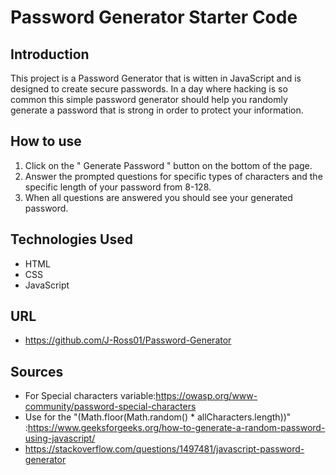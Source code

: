# Password Generator Starter Code

## Introduction

This project is a Password Generator that is witten in JavaScript and is designed to create secure passwords. In a day where hacking is so common this simple password generator should help you randomly generate a password that is strong in order to protect your information. 

## How to use

1. Click on the " Generate Password " button on the bottom of the page. 
2. Answer the prompted questions for specific types of characters and the specific length of your password from 8-128. 
3. When all questions are answered you should see your generated password. 

## Technologies Used

- HTML
- CSS
- JavaScript

## URL

- https://github.com/J-Ross01/Password-Generator

## Sources

- For Special characters variable:https://owasp.org/www-community/password-special-characters
- Use for the "(Math.floor(Math.random() * allCharacters.length))" :https://www.geeksforgeeks.org/how-to-generate-a-random-password-using-javascript/
- https://stackoverflow.com/questions/1497481/javascript-password-generator